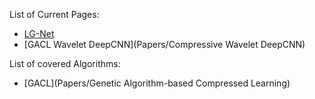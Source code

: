 List of Current Pages:
 - [LG-Net](Papers/LG-Net)
 - [GACL Wavelet DeepCNN](Papers/Compressive Wavelet DeepCNN)

List of covered Algorithms:
 - [GACL](Papers/Genetic Algorithm-based Compressed Learning)